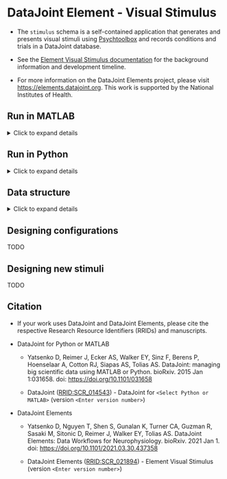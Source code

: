 # DataJoint Element - Visual Stimulus
+ The `stimulus` schema is a self-contained application that generates and presents visual stimuli using [Psychtoolbox](http://psychtoolbox.org) and records conditions and trials in a DataJoint database.

+ See the [Element Visual Stimulus documentation](https://elements.datajoint.org/description/visual_stimulus/) for the background information and development timeline.

+ For more information on the DataJoint Elements project, please visit https://elements.datajoint.org.  This work is supported by the National Institutes of Health.

## Run in MATLAB

<details>
<summary>Click to expand details</summary>

*Requirements:* Some of the stimuli require MATLAB R2016b+. 

Although the following steps steps can be executed manually, they are typically automated and thus serve as the application interface for the experiment control software.

### Step 1: Initialize screen
```
>> stimulus.open
```

### Step 2: Generate stimulus conditions and queue trials
Stimulus trials are generated and queued by the scripts in the `+stimulus/+conf` directory.  You need to know which configuration script needs to be run.

For example, to prepare the `grate` stimulus, execute 
```
>> stimulus.conf.grate
```

While the stimulus is loaded, you will see a sequence of dots `.` and asterisks `*`, which respectively indicate whether the conditions are computed anew or are loaded from the database.  Some stimuli take a long time to compute and you might like to run the configuration before you begin the experiment.  On subsequent runs, the computed stimuli will be loaded from the database and will not take as long.

### Step 3.  Run the stimulus 
The stimulus must be run for a specific scan in the `experiment.Scan` table.  
Table `experiment.Scan` contains a dummy entry that can be used for testing.  Its primary key is `struct('animal_id', 0, 'session', 0, 'scan_idx', 0)`.  During the experiment, the correct scan identification must be provided.

The following command will run the queued stimulus trials for the dummy scan. 
```
>> stimulus.run(struct('animal_id', 0, 'session', 0, 'scan_idx', 0))
```

### Step 4.  Interrupt and resume the stimulus
While the stimulus is playing, you can interrupt with `Ctrl+c`.  The stimulus program will handle this event, cancel the ongoing trial, and clear the screen.  To resume the stimulus, repeat the `stimulus.run` call above.  Or to queue a new set of trials, run the configuration script again.

### Step 5. Exit 
To close the stimulus program, 
```
>> stimulus.close
```

</details>

## Run in Python

<details>
<summary>Click to expand details</summary>

The stimulus configuration and playback are written and executed in MATLAB.  However, the control software in our lab is written in Python. 

First configure the MATLAB Engine API for Python as described at https://www.mathworks.com/help/matlab/matlab_external/install-the-matlab-engine-for-python.html.

Upon installation, you can reproduce the steps above in Python as 
```python
import matlab.engine as eng
mat = eng.start_matlab()

# step 1: Initialize screen
mat.stimulus.open(nargout=0)            

# step 2: intialize conditions and queue trials
mat.stimulus.conf.grate(nargout=0)  

# step 3: run stimulus for the specific scan
f = mat.stimulus.run(dict(animal_id=0, session=0, scan_idx=0), nargout=0, async=True)

# step 4. Interrupt and resume stimulus
f.cancel()   # interrupt 
f = mat.stimulus.run(dict(animal_id=0, session=0, scan_idx=0), nargout=0, async=True)   # resume

# step 5. Exit 
f.done()  # True if stimulus is done
f.result()  # waits until the stimulus is done
f.stimulus.close(nargout=0)  # close the stimulus screen 
```
</details>

## Data structure

<details>
<summary>Click to expand details</summary>

The diagram below depicts the entire stimulus schema. 
![](erd.png)

The following diagram shows the core of the schema for a subset of stimulus types: 
![](core-erd.png)

#### `stimulus.Condition`
The central table is `stimulus.Condition`, which enumerates all possible stimulus conditions to be presented. 
It is populated before the stimulus is presented for the first time.
The specialization tables below it contain parameters that are specific to each type of stimulus. 
For example, `stimulus.Monet2` contains parameters that are specific to a single stimulus condition of the type `Monet2`.
For each tuple in `stimulus.Condition`, exactly one of the specialization tables contains the corresponding entry.
The name of the specialization table is indicated in each row of `stimulus.Condition` in field `stimulus_type`. 

A preview of the `stimulus.Condition`:
```
>> stimulus.Condition

ans = 


Object stimulus.Condition

 :: stimulus condition ::

    CONDITION_HASH            stimulus_type          stimulus_version
    ______________________    ___________________    ________________

    '+0cObnxIHpoB5RKZJVYj'    'stimulus.Matisse2'    '1'              
    '+3o2cquPfKnts4Gmjwr4'    'stimulus.Matisse2'    '1'              
    '+9mOEvwZHyV2MiwRBsMy'    'stimulus.Varma'       '1'              
    '+9nMtSVLIPAj/VEmey+6'    'stimulus.Matisse'     '2'              
    '+9OAgABcltcbRZUw77Kt'    'stimulus.Matisse2'    '1'              
    '+A8FfGEWQNonM6RMmrTk'    'stimulus.Matisse2'    '1'              
    '+C/KYdzQvzn0jzQScSGy'    'stimulus.Matisse2'    '1'              
    '+cI6EqAdQgh2tyJ1eMzy'    'stimulus.Matisse'     '2'              
    '+eFINMa+jF58wHzuk9qQ'    'stimulus.Monet2'      'dimitri-1'      
    '+eK4n7czWTGRVKKh4EJO'    'stimulus.Matisse2'    '1'              
    '+f+o1UeO1AtHWPTo3vlc'    'stimulus.Matisse2'    '1'              
    '+h1WWj2NG6mjGFobRphN'    'stimulus.Matisse2'    '1'              
    '+HeQV7jovoXvymyCqYCP'    'stimulus.Matisse2'    '1'              

          ...
```

#### `stimulus.Trial`
The table `stimulus.Trial` contains the information about the presentation of a condition during a specific scan (from `experiment.Scan`).  
Any number of conditions of any type can be presented during a scan and each condition may be displayed multiple times.

```
>> stimulus.Trial

ans = 


Object stimulus.Trial

 :: visual stimulus trial ::

    ANIMAL_ID    SESSION    SCAN_IDX    TRIAL_IDX        condition_hash        last_flip          trial_ts           flip_times
    _________    _______    ________    _________    ______________________    _________    _____________________    __________

    0            0          0            0           'Qjz5gJN2igKvsonApHO1'    21322        '2017-04-21 16:23:40'    '=BLOB='  
    0            0          0            1           'KMk2le1nd79vP4uhW+lG'    21324        '2017-04-21 16:23:42'    '=BLOB='  
    0            0          0            2           'd3TMSkOO74Y2QzRngY9r'    21325        '2017-04-21 16:23:43'    '=BLOB='  
    0            0          0            3           'EvIYjxUYNs2QOjjiXoFo'    21327        '2017-04-21 16:23:45'    '=BLOB='  
    0            0          0            4           '8hPjQGXtiY7VJdmWBJhz'    21328        '2017-04-21 16:23:46'    '=BLOB='  
    0            0          0            5           'koXklHGOKSXzqG4vgeKw'    21330        '2017-04-21 16:23:48'    '=BLOB='  
    0            0          0            6           '9vYRXrkmZd1mi6oFcBAC'    21332        '2017-04-21 16:23:49'    '=BLOB='  
    0            0          0            7           'Yj+hNG8q+V2Icr+GW5WT'    21333        '2017-04-21 16:23:51'    '=BLOB='  
    0            0          0            8           'idP7ku8g2U51r28Hb6Nb'    21335        '2017-04-21 16:23:52'    '=BLOB='  
    0            0          0            9           'mzrmJBasIquICcmTK8K7'    21336        '2017-04-21 16:23:54'    '=BLOB='  
    0            0          0           10           'hp9b+CKb/QgV1O6B5gk+'    21338        '2017-04-21 16:23:55'    '=BLOB='  
    0            0          0           11           'lA4QZVp/vl9JxiH3JH8Y'    21339        '2017-04-21 16:23:57'    '=BLOB='  
    0            0          0           12           'H+w/IuPACeCuzUziOIfi'    21341        '2017-04-21 16:23:58'    '=BLOB='  

          ...
```

### Example queries
If the language is unspecified, the queries run in both MATLAB and Python.

#### All scans with any visual stimuli
```
visualScans = experiment.Scan() & stimulus.Trial()
```

#### All scans with the `Monet` stimulus:
```
monetScans = experiment.Scan() & (stimulus.Trial() * stimulus.Monet())
```
or
```
monetScans = experiment.Scan() & (stimulus.Trial() * stimulus.Condition() & 'stimulus_type="stimulus.Monet"')
```

#### All unique conditions shown during a given scan

```python
# python
scan_key = dict(animal_id=7302, session=1, scan_idx=3)
scan_conditions = stimulus.Condition() & (stimulus.Trial() & scan_key)
```

```matlab
% matlab
scanKey = struct('animal_id', 7302, 'session', 1, 'scan_idx', 3);
scanConditions = stimulus.Condition & (stimulus.Trial & scanKey);
```


#### All stimuli types shown during a given scan
```python
# python
scanKey = dict(animal_id=7302, session=1, scan_idx=3)
scan_stimuli = dj.U('stimulus_type') & (dj.Condition() * dj.Trial() & scanKey)
```
</details>

## Designing configurations
TODO

## Designing new stimuli
TODO

## Citation

+ If your work uses DataJoint and DataJoint Elements, please cite the respective Research Resource Identifiers (RRIDs) and manuscripts.

+ DataJoint for Python or MATLAB
    + Yatsenko D, Reimer J, Ecker AS, Walker EY, Sinz F, Berens P, Hoenselaar A, Cotton RJ, Siapas AS, Tolias AS. DataJoint: managing big scientific data using MATLAB or Python. bioRxiv. 2015 Jan 1:031658. doi: https://doi.org/10.1101/031658

    + DataJoint ([RRID:SCR_014543](https://scicrunch.org/resolver/SCR_014543)) - DataJoint for `<Select Python or MATLAB>` (version `<Enter version number>`)

+ DataJoint Elements
    + Yatsenko D, Nguyen T, Shen S, Gunalan K, Turner CA, Guzman R, Sasaki M, Sitonic D, Reimer J, Walker EY, Tolias AS. DataJoint Elements: Data Workflows for Neurophysiology. bioRxiv. 2021 Jan 1. doi: https://doi.org/10.1101/2021.03.30.437358

    + DataJoint Elements ([RRID:SCR_021894](https://scicrunch.org/resolver/SCR_021894)) - Element Visual Stimulus (version `<Enter version number>`)